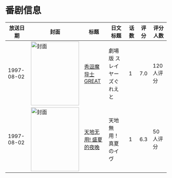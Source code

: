# 番剧信息

|放送日期|封面|标题|日文标题|话数|评分|评分人数|
|---|---|---|---|---|---|---|
|1997-08-02|<img src="https://lain.bgm.tv/pic/cover/c/ea/36/42097_4oaNo.jpg" alt="封面" style="width:150px;height:200px;object-fit:cover;">|[秀逗魔导士GREAT](https://bangumi.tv/subject/42097)|劇場版 スレイヤーズぐれえと|1|7.0|120人评分|
|1997-08-02|<img src="https://lain.bgm.tv/pic/cover/c/fe/89/56628_tDnbL.jpg" alt="封面" style="width:150px;height:200px;object-fit:cover;">|[天地无用! 盛夏的夜晚](https://bangumi.tv/subject/56628)|天地無用！真夏のイヴ|1|6.3|50人评分|
